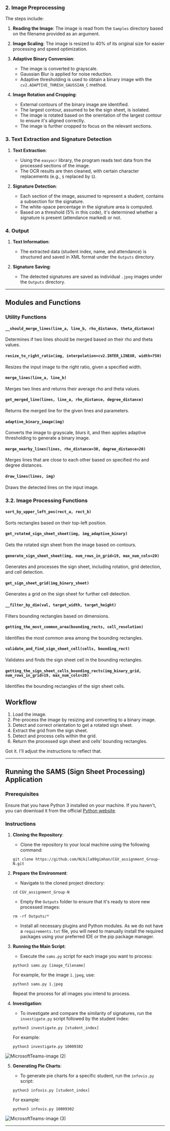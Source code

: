 
### 2. Image Preprocessing

The steps include:

1. **Reading the Image**: The image is read from the `Samples` directory based on the filename provided as an argument.
   
2. **Image Scaling**: The image is resized to 40% of its original size for easier processing and speed optimization.
    
3. **Adaptive Binary Conversion**:
    - The image is converted to grayscale.
    - Gaussian Blur is applied for noise reduction.
    - Adaptive thresholding is used to obtain a binary image with the `cv2.ADAPTIVE_THRESH_GAUSSIAN_C` method.

4. **Image Rotation and Cropping**:
    - External contours of the binary image are identified.
    - The largest contour, assumed to be the sign sheet, is isolated.
    - The image is rotated based on the orientation of the largest contour to ensure it's aligned correctly.
    - The image is further cropped to focus on the relevant sections.

### 3. Text Extraction and Signature Detection

1. **Text Extraction**:
    - Using the `easyocr` library, the program reads text data from the processed sections of the image. 
    - The OCR results are then cleaned, with certain character replacements (e.g., `$` replaced by `S`).
    
2. **Signature Detection**:
    - Each section of the image, assumed to represent a student, contains a subsection for the signature.
    - The white-space percentage in the signature area is computed.
    - Based on a threshold (5% in this code), it's determined whether a signature is present (attendance marked) or not.

### 4. Output

1. **Text Information**:
    - The extracted data (student index, name, and attendance) is structured and saved in XML format under the `Outputs` directory.
    
2. **Signature Saving**:
    - The detected signatures are saved as individual `.jpeg` images under the `Outputs` directory.

--------

##  Modules and Functions

###  Utility Functions

#### `__should_merge_lines(line_a, line_b, rho_distance, theta_distance)`

Determines if two lines should be merged based on their rho and theta values.

#### `resize_to_right_ratio(img, interpolation=cv2.INTER_LINEAR, width=750)`

Resizes the input image to the right ratio, given a specified width.

#### `merge_lines(line_a, line_b)`

Merges two lines and returns their average rho and theta values.

#### `get_merged_line(lines, line_a, rho_distance, degree_distance)`

Returns the merged line for the given lines and parameters.

#### `adaptive_binary_image(img)`

Converts the image to grayscale, blurs it, and then applies adaptive thresholding to generate a binary image.

#### `merge_nearby_lines(lines, rho_distance=30, degree_distance=20)`

Merges lines that are close to each other based on specified rho and degree distances.

#### `draw_lines(lines, img)`

Draws the detected lines on the input image.

### 3.2. Image Processing Functions

#### `sort_by_upper_left_pos(rect_a, rect_b)`

Sorts rectangles based on their top-left position.

#### `get_rotated_sign_sheet_sheet(img, img_adaptive_binary)`

Gets the rotated sign sheet from the image based on contours.

#### `generate_sign_sheet_sheet(img, num_rows_in_grid=19, max_num_cols=20)`

Generates and processes the sign sheet, including rotation, grid detection, and cell detection.

#### `get_sign_sheet_grid(img_binary_sheet)`

Generates a grid on the sign sheet for further cell detection.

#### `__filter_by_dim(val, target_width, target_height)`

Filters bounding rectangles based on dimensions.

#### `getting_the_most_common_area(bounding_rects, cell_resolution)`

Identifies the most common area among the bounding rectangles.

#### `validate_and_find_sign_sheet_cell(cells, bounding_rect)`

Validates and finds the sign sheet cell in the bounding rectangles.

#### `getting_the_sign_sheet_cells_bounding_rects(img_binary_grid, num_rows_in_grid=19, max_num_cols=20)`

Identifies the bounding rectangles of the sign sheet cells.

##  Workflow

1. Load the image.
2. Pre-process the image by resizing and converting to a binary image.
3. Detect and correct orientation to get a rotated sign sheet.
4. Extract the grid from the sign sheet.
5. Detect and process cells within the grid.
6. Return the processed sign sheet and cells' bounding rectangles.


Got it. I'll adjust the instructions to reflect that.

---

## Running the SAMS (Sign Sheet Processing) Application

### Prerequisites

Ensure that you have Python 3 installed on your machine. If you haven't, you can download it from the official [Python website](https://www.python.org/downloads/).

### Instructions

1. **Cloning the Repository**:

    - Clone the repository to your local machine using the following command:

    ```
    git clone https://github.com/Nikila99gimhan/CGV_assignment_Group-N.git
    ```

2. **Prepare the Environment**:

    - Navigate to the cloned project directory:

    ```
    cd CGV_assignment_Group-N
    ```

    - Empty the `Outputs` folder to ensure that it's ready to store new processed images:

    ```
    rm -rf Outputs/*
    ```

    - Install all necessary plugins and Python modules. As we do not have a `requirements.txt` file, you will need to manually install the required packages using your preferred IDE or the pip package manager.

3. **Running the Main Script**:

    - Execute the `sams.py` script for each image you want to process:

    ```
    python3 sams.py [image_filename]
    ```

    For example, for the image `1.jpeg`, use:

    ```
    python3 sams.py 1.jpeg
    ```

    Repeat the process for all images you intend to process.

4. **Investigation**:

    - To investigate and compare the similarity of signatures, run the `investigate.py` script followed by the student index:

    ```
    python3 investigate.py [student_index]
    ```

    For example:

    ```
    python3 investigate.py 10009302
    ```
![MicrosoftTeams-image (2)](https://github.com/Nikila99gimhan/CGV_assignment_Group-N/assets/64256212/54b36847-0f54-4cfa-88bf-569f89dbc217)

    

5. **Generating Pie Charts**:

    - To generate pie charts for a specific student, run the `infovis.py` script:

    ```
    python3 infovis.py [student_index]
    ```

    For example:

    ```
    python3 infovis.py 10009302
    ```

![MicrosoftTeams-image (3)](https://github.com/Nikila99gimhan/CGV_assignment_Group-N/assets/64256212/887a3f5c-53b9-4eb1-8116-2c554ce0014b)


---

